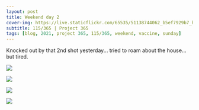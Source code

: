 ```yaml
---
layout: post
title: Weekend day 2
cover-img: https://live.staticflickr.com/65535/51138744062_b5ef7929b7_h.jpg
subtitle: 115/365 | Project 365
tags: [blog, 2021, project 365, 115/365, weekend, vaccine, sunday]
---
```

<style>
  .intro-header.big-img {
    background-position:center 
  }
</style>
Knocked out by that 2nd shot yesterday... tried to roam about the house... but tired.
<p class="post-img-wrap">
  <img src="https://live.staticflickr.com/65535/51138744062_b5ef7929b7_h.jpg">
</p>
<p class="post-img-wrap">
  <img src="https://live.staticflickr.com/65535/51139418746_963aa1b1ce_h.jpg">
</p>
<p class="post-img-wrap">
  <img src="https://live.staticflickr.com/65535/51138744067_aabb194fd5_h.jpg">
</p>
<p class="post-img-wrap">
  <img src="https://live.staticflickr.com/65535/51149684625_1252d1ad74_h.jpg">
</p>
